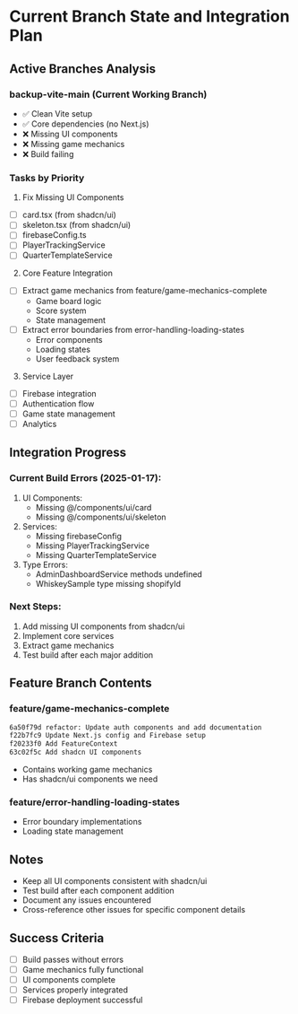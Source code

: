 # Current Branch State and Integration Plan

## Active Branches Analysis

### backup-vite-main (Current Working Branch)
- ✅ Clean Vite setup
- ✅ Core dependencies (no Next.js)
- ❌ Missing UI components
- ❌ Missing game mechanics
- ❌ Build failing

### Tasks by Priority

1. Fix Missing UI Components
- [ ] card.tsx (from shadcn/ui)
- [ ] skeleton.tsx (from shadcn/ui)
- [ ] firebaseConfig.ts
- [ ] PlayerTrackingService
- [ ] QuarterTemplateService

2. Core Feature Integration
- [ ] Extract game mechanics from feature/game-mechanics-complete
  - Game board logic
  - Score system
  - State management
- [ ] Extract error boundaries from error-handling-loading-states
  - Error components
  - Loading states
  - User feedback system

3. Service Layer
- [ ] Firebase integration
- [ ] Authentication flow
- [ ] Game state management
- [ ] Analytics

## Integration Progress

### Current Build Errors (2025-01-17):
1. UI Components:
   - Missing @/components/ui/card
   - Missing @/components/ui/skeleton
2. Services:
   - Missing firebaseConfig
   - Missing PlayerTrackingService
   - Missing QuarterTemplateService
3. Type Errors:
   - AdminDashboardService methods undefined
   - WhiskeySample type missing shopifyId

### Next Steps:
1. Add missing UI components from shadcn/ui
2. Implement core services
3. Extract game mechanics
4. Test build after each major addition

## Feature Branch Contents

### feature/game-mechanics-complete
```bash
6a50f79d refactor: Update auth components and add documentation
f22b7fc9 Update Next.js config and Firebase setup
f20233f0 Add FeatureContext
63c02f5c Add shadcn UI components
```
- Contains working game mechanics
- Has shadcn/ui components we need

### feature/error-handling-loading-states
- Error boundary implementations
- Loading state management

## Notes
- Keep all UI components consistent with shadcn/ui
- Test build after each component addition
- Document any issues encountered
- Cross-reference other issues for specific component details

## Success Criteria
- [ ] Build passes without errors
- [ ] Game mechanics fully functional
- [ ] UI components complete
- [ ] Services properly integrated
- [ ] Firebase deployment successful
